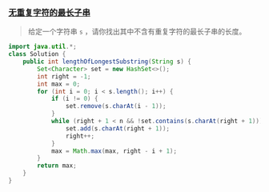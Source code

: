 ### [无重复字符的最长子串](https://leetcode-cn.com/problems/longest-substring-without-repeating-characters/)

> 给定一个字符串 `s` ，请你找出其中不含有重复字符的最长子串的长度。

```java
import java.util.*;
class Solution {
    public int lengthOfLongestSubstring(String s) {
        Set<Character> set = new HashSet<>();
        int right = -1;
        int max = 0;
        for (int i = 0; i < s.length(); i++) {
            if (i != 0) {
                set.remove(s.charAt(i - 1));
            }
            while (right + 1 < n && !set.contains(s.charAt(right + 1))) {
                set.add(s.charAt(right + 1));
                right++;
            }
            max = Math.max(max, right - i + 1);
        }
        return max;
    }
}
```

